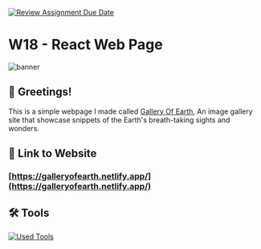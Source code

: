 [![Review Assignment Due Date](https://classroom.github.com/assets/deadline-readme-button-24ddc0f5d75046c5622901739e7c5dd533143b0c8e959d652212380cedb1ea36.svg)](https://classroom.github.com/a/so4zIuuG)
# W18 - React Web Page

![banner](./src/assets/markdown_banner.png)

## 👋 Greetings!

This is a simple webpage I made called [Gallery Of Earth](https://galleryofearth.netlify.app/), An image gallery site that showcase snippets of the Earth's breath-taking sights and wonders.

## 🔗 Link to Website

### [https://galleryofearth.netlify.app/](https://galleryofearth.netlify.app/)

## 🛠️ Tools
[![Used Tools](https://skillicons.dev/icons?i=ts,react,vite,tailwind,git,github,netlify)](https://skillicons.dev)